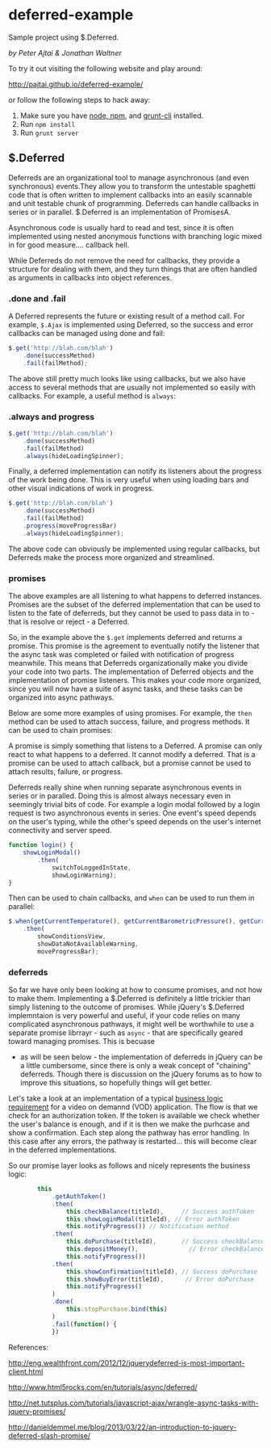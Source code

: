 deferred-example
================

Sample project using $.Deferred.  
 
_by Peter Ajtai & Jonathan Waltner_

To try it out visiting the following website and play around:

http://pajtai.github.io/deferred-example/

or follow the following steps to hack away:

1. Make sure you have [node, npm](https://github.com/creationix/nvm), and [grunt-cli](http://gruntjs.com/getting-started) installed.
1. Run `npm install`
1. Run `grunt server`

## $.Deferred

Deferreds are an organizational tool to manage asynchronous (and even synchronous) events.They
allow you to transform the untestable spaghetti code that is often written to implement callbacks
into an easily scannable and unit testable chunk of programming. Deferreds can handle callbacks
in series or in parallel. $.Deferred is an implementation of PromisesA.

Asynchronous code is usually hard to read and test, since it is often implemented using nested
anonymous functions with branching logic mixed in for good measure.... callback hell.

While Deferreds do not remove the need for callbacks, they provide a structure for dealing with them,
and they turn things that are often handled as arguments in callbacks into object references.

### .done and .fail

A Deferred represents the future or existing result of a method call. For example, `$.Ajax`
is implemented using Deferred, so the success and error callbacks can be managed using done and fail:

```javascript
$.get('http://blah.com/blah')
    .done(successMethod)
    .fail(failMethod);
```

The above still pretty much looks like using callbacks, but we also have access to several
methods that are usually not implemented so easily with callbacks. For example, a useful method is `always`:

### .always and progress

```javascript
$.get('http://blah.com/blah')
    .done(successMethod)
    .fail(failMethod)
    .always(hideLoadingSpinner);
```

Finally, a deferred implementation can notify its listeners about the progress of the work being done.
This is very useful when using loading bars and other visual indications of work in progress.

```javascript
$.get('http://blah.com/blah')
    .done(successMethod)
    .fail(failMethod)
    .progress(moveProgressBar)
    .always(hideLoadingSpinner);
```

The above code can obviously be implemented using regular callbacks, but Deferreds make the
process more organized and streamlined.

### promises

The above examples are all listening to what happens to deferred instances. Promises are the
subset of the deferred implementation that can be used to listen to the fate of deferreds, but
they cannot be used to pass data in to - that is resolve or reject - a Deferred.

So, in the example above the `$.get` implements deferred and returns a promise. This promise
is the agreement to eventually notify the listener that the async task was completed or failed with
notification of progress meanwhile. This means that Deferreds organizationally make you divide
your code into two parts. The implementation of Deferred objects and the implementation of
promise listeners. This makes your code more organized, since you will now have a suite of
async tasks, and these tasks can be organized into async pathways.

Below are some more examples of using promises. For example, the `then` method can be used to
attach success, failure, and progress methods. It can be used to chain promises:

A promise is simply something that listens to a Deferred. A promise can only react to what happens
to a deferred. It cannot modify a deferred. That is a promise can be used to attach callback, but
a promise cannot be used to attach results, failure, or progress.

Deferreds really shine when running separate asynchronous events in series or in paralled.
Doing this is almost always necessary even in seemingly trivial bits of code. For example
a login modal followed by a login request is two asynchronous events in series. One event's speed
depends on the user's typing, while the other's speed depends on the user's internet connectivity and
server speed.


```javascript
function login() {
    showLoginModal()
        .then(
            switchToLoggedInState,
            showLoginWarning);
}
```

Then can be used to chain callbacks, and `when` can be used to run them in parallel:

```javascript
$.when(getCurrentTemperature(), getCurrentBarometricPressure(), getCurrentVisibility())
    .then(
        showConditionsView,
        showDataNotAvailableWarning,
        moveProgressBar);
```

### deferreds

So far we have only been looking at how to consume promises, and not how to make them. Implementing
a $.Deferred is definitely a little trickier than simply listening to the outcome of promises.
While jQuery's $.Deferred implemntaion is very powerful and useful, if your code relies on
many complicated asynchronous pathways, it might well be worthwhile to use a separate promise
librrayr - such as `async` - that are specifically geared toward managing promises. This is becuase
- as will be seen below - the implementation of deferreds in jQuery can be a little cumbersome,
since there is only a weak concept of "chaining" deferreds. Though there is discussion on the
jQuery forums as to how to improve this situations, so hopefully things will get better.

Let's take a look at an implementation of a typical [business logic requirement](https://github.com/pajtai/deferred-example/blob/master/app/src/BusinessLogic.js)
for a video on demannd (VOD) application. The flow is that we check for an authorization token.
If the token is available we check whether the user's balance is enough, and if it is then we make
the purhcase and show a confirmation. Each step along the pathway has error handling. In this
case after any errors, the pathway is restarted... this will become clear in the deferred implementations.

So our promise layer looks as follows and nicely represents the business logic:

```javascript
        this
            .getAuthToken()
            .then(
                this.checkBalance(titleId),     // Success authToken
                this.showLoginModal(titleId), // Error authToken
                this.notifyProgress()) // Notification method
            .then(
                this.doPurchase(titleId),       // Success checkBalance
                this.depositMoney(),              // Error checkBalance
                this.notifyProgress())
            .then(
                this.showConfirmation(titleId), // Success doPurchase
                this.showBuyError(titleId),      // Error doPurchase
                this.notifyProgress()
            )
            .done(
                this.stopPurchase.bind(this)
            )
            .fail(function() {
            })
```

References:

http://eng.wealthfront.com/2012/12/jquerydeferred-is-most-important-client.html

http://www.html5rocks.com/en/tutorials/async/deferred/

http://net.tutsplus.com/tutorials/javascript-ajax/wrangle-async-tasks-with-jquery-promises/

http://danieldemmel.me/blog/2013/03/22/an-introduction-to-jquery-deferred-slash-promise/
